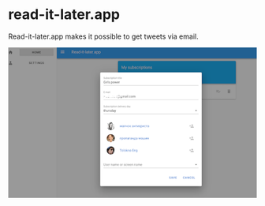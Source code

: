 # read-it-later.app

Read-it-later.app makes it possible to get tweets via email.

![Screenshot](screenshot.png)
